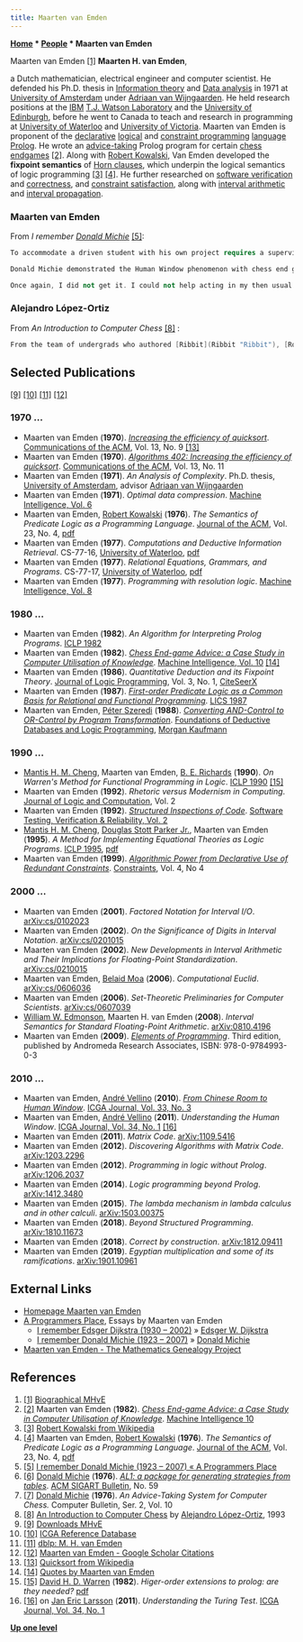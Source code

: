 ```yaml
---
title: Maarten van Emden
---
```

**[Home](Home "Home") \* [People](People "People") \* Maarten van Emden**



 [](http://webhome.cs.uvic.ca/%7Evanemden/bio/index.html) Maarten van Emden <a id="cite-note-1" href="#cite-ref-1">[1]</a> 
**Maarten H. van Emden**,  

a Dutch mathematician, electrical engineer and computer scientist. He defended his Ph.D. thesis in [Information theory](https://en.wikipedia.org/wiki/Information_theory) and [Data analysis](https://en.wikipedia.org/wiki/Data_analysis) in 1971 at [University of Amsterdam](https://en.wikipedia.org/wiki/University_of_Amsterdam) under [Adriaan van Wijngaarden](Mathematician#AvWijngaarden "Mathematician"). 
He held research positions at the [IBM](index.php?title=IBM&action=edit&redlink=1 "IBM (page does not exist)") [T.J. Watson Laboratory](https://en.wikipedia.org/wiki/Thomas_J._Watson_Research_Center) and the [University of Edinburgh](University_of_Edinburgh "University of Edinburgh"), before he went to Canada to teach and research in programming at [University of Waterloo](University_of_Waterloo "University of Waterloo") and [University of Victoria](https://en.wikipedia.org/wiki/University_of_Victoria). 
Maarten van Emden is proponent of the [declarative](https://en.wikipedia.org/wiki/Declarative_programming) [logical](https://en.wikipedia.org/wiki/Logical_programming) and [constraint programming](https://en.wikipedia.org/wiki/Constraint_programming) [language](Languages "Languages") [Prolog](index.php?title=Prolog&action=edit&redlink=1 "Prolog (page does not exist)"). 
He wrote an [advice-taking](https://en.wikipedia.org/wiki/Advice_taker) Prolog program for certain [chess endgames](Endgame "Endgame") <a id="cite-note-2" href="#cite-ref-2">[2]</a>. 
Along with [Robert Kowalski](Mathematician#RKowalski "Mathematician"), Van Emden developed the **fixpoint semantics** of [Horn clauses](https://en.wikipedia.org/wiki/Horn_clause), which underpin the logical semantics of logic programming <a id="cite-note-3" href="#cite-ref-3">[3]</a> <a id="cite-note-4" href="#cite-ref-4">[4]</a>. 
He further researched on [software verification](https://en.wikipedia.org/wiki/Software_verification) and [correctness](https://en.wikipedia.org/wiki/Correctness_(computer_science)), and [constraint satisfaction](https://en.wikipedia.org/wiki/Constraint_satisfaction), along with [interval arithmetic](https://en.wikipedia.org/wiki/Interval_arithmetic) and [interval propagation](https://en.wikipedia.org/wiki/Interval_propagation).



### Maarten van Emden


From *I remember [Donald Michie](Donald_Michie "Donald Michie")* <a id="cite-note-5" href="#cite-ref-5">[5]</a>:




```C++
To accommodate a driven student with his own project requires a supervisor who is not one of those lowly beavers. In the case of [Schaeffer](Jonathan_Schaeffer "Jonathan Schaeffer") it was [Morven Gentleman](Mathematician#MGentleman "Mathematician"). When Gentleman left, the nearly finished Schaeffer was transferred to [Randy Goebel](Mathematician#Goebel "Mathematician") and myself. As a result, he is, pro forma, my most famous student. ...

```


```C++
Donald Michie demonstrated the Human Window phenomenon with chess end games. He proposed a form of describing end-game knowledge that he called “advice” and described a formal language, Advice Language One <a id="cite-note-6" href="#cite-ref-6">[6]</a> , for expressing such advice. The language could be translated into a form that guided a computer to play the end-game at the level of skill of a chess expert. [Soei Tan](Soei_Tan "Soei Tan"), [Ivan Bratko](Ivan_Bratko "Ivan Bratko") and [Danny Kopec](Danny_Kopec "Danny Kopec") were chess experts who used this framework to implement specific end games.

```


```C++
Once again, I did not get it. I could not help acting in my then usual role of Prolog evangelist and wanted to demonstrate that the beauty of Prolog was that it rendered superfluous things like Advice Language One. Accordingly I wrote a Prolog program that played an end game using Advice in DM’s sense <a id="cite-note-7" href="#cite-ref-7">[7]</a>. DM generously allowed me my say in a paper in the Tenth Machine Intelligence workshop. It’s a nice paper, but it does not get it. 

```

### Alejandro López-Ortiz


From *An Introduction to Computer Chess* <a id="cite-note-8" href="#cite-ref-8">[8]</a> :




```C++
From the team of undergrads who authored [Ribbit](Ribbit "Ribbit"), [Ron Hansen](Ron_Hansen "Ron Hansen") went on to write his master thesis on computer chess, and eventually Prof. Van Emden became an expert in computer chess and endgames. 

```

## Selected Publications


<a id="cite-note-9" href="#cite-ref-9">[9]</a> <a id="cite-note-10" href="#cite-ref-10">[10]</a> <a id="cite-note-11" href="#cite-ref-11">[11]</a> <a id="cite-note-12" href="#cite-ref-12">[12]</a>



### 1970 ...


* Maarten van Emden (**1970**). *[Increasing the efficiency of quicksort](https://dl.acm.org/citation.cfm?id=362753)*. [Communications of the ACM](ACM#Communications "ACM"), Vol. 13, No. 9 <a id="cite-note-13" href="#cite-ref-13">[13]</a>
* Maarten van Emden (**1970**). *[Algorithms 402: Increasing the efficiency of quicksort](https://dl.acm.org/citation.cfm?id=362803)*. [Communications of the ACM](ACM#Communications "ACM"), Vol. 13, No. 11
* Maarten van Emden (**1971**). *An Analysis of Complexity*. Ph.D. thesis, [University of Amsterdam](https://en.wikipedia.org/wiki/University_of_Amsterdam), advisor [Adriaan van Wijngaarden](Mathematician#AvWijngaarden "Mathematician")
* Maarten van Emden (**1971**). *Optimal data compression*. [Machine Intelligence, Vol. 6](https://www.doc.ic.ac.uk/~shm/MI/mi6.html)
* Maarten van Emden, [Robert Kowalski](Mathematician#RKowalski "Mathematician") (**1976**). *The Semantics of Predicate Logic as a Programming Language*. [Journal of the ACM](ACM#Journal "ACM"), Vol. 23, No. 4, [pdf](http://webhome.cs.uvic.ca/%7Evanemden/Publications/kowVE.pdf)
* Maarten van Emden (**1977**). *Computations and Deductive Information Retrieval*. CS-77-16, [University of Waterloo](University_of_Waterloo "University of Waterloo"), [pdf](http://www.cs.uwaterloo.ca/research/tr/1977/CS-77-16.pdf)
* Maarten van Emden (**1977**). *Relational Equations, Grammars, and Programs*. CS-77-17, [University of Waterloo](University_of_Waterloo "University of Waterloo"), [pdf](http://www.cs.uwaterloo.ca/research/tr/1977/CS-77-17.pdf)
* Maarten van Emden (**1977**). *Programming with resolution logic*. [Machine Intelligence, Vol. 8](http://www.doc.ic.ac.uk/%7Eshm/MI/mi8.html)


### 1980 ...


* Maarten van Emden (**1982**). *An Algorithm for Interpreting Prolog Programs*. [ICLP 1982](https://dblp.uni-trier.de/db/conf/iclp/iclp82.html)
* Maarten van Emden (**1982**). *[Chess End-game Advice: a Case Study in Computer Utilisation of Knowledge](https://www.researchgate.net/publication/292104329_CHESS_END-GAME_ADVICE_A_CASE_STUDY_IN_COMPUTER_UTILISATION_OF_KNOWLEDGE)*. [Machine Intelligence, Vol. 10](http://www.doc.ic.ac.uk/~shm/MI/mi10.html) <a id="cite-note-14" href="#cite-ref-14">[14]</a>
* Maarten van Emden (**1986**). *Quantitative Deduction and its Fixpoint Theory*. [Journal of Logic Programming](https://en.wikipedia.org/wiki/Journal_of_Logical_and_Algebraic_Methods_in_Programming), Vol. 3, No. 1, [CiteSeerX](http://citeseerx.ist.psu.edu/viewdoc/summary?doi=10.1.1.16.6346)
* Maarten van Emden (**1987**). *[First-order Predicate Logic as a Common Basis for Relational and Functional Programming](https://www.researchgate.net/publication/221442952_First-order_Predicate_Logic_as_a_Common_Basis_for_Relational_and_Functional_Programming_Abstract)*. [LICS 1987](https://dblp.uni-trier.de/db/conf/lics/lics87.html)
* Maarten van Emden, [Péter Szeredi](https://dblp.uni-trier.de/pers/hd/s/Szeredi:P=eacute=ter) (**1988**). *[Converting AND-Control to OR-Control by Program Transformation](https://www.sciencedirect.com/science/article/pii/B9780934613408500221)*. [Foundations of Deductive Databases and Logic Programming](https://www.elsevier.com/books/foundations-of-deductive-databases-and-logic-programming/minker/978-0-934613-40-8), [Morgan Kaufmann](https://en.wikipedia.org/wiki/Morgan_Kaufmann_Publishers)


### 1990 ...


* [Mantis H. M. Cheng](https://dblp.uni-trier.de/pers/hd/c/Cheng:Mantis_H=_M=), Maarten van Emden, [B. E. Richards](https://dblp.uni-trier.de/pers/hd/r/Richards:B=_E=) (**1990**). *On Warren's Method for Functional Programming in Logic*. [ICLP 1990](https://dblp.uni-trier.de/db/conf/iclp/iclp90.html) <a id="cite-note-15" href="#cite-ref-15">[15]</a>
* Maarten van Emden (**1992**). *Rhetoric versus Modernism in Computing*. [Journal of Logic and Computation](https://en.wikipedia.org/wiki/Journal_of_Logic_and_Computation), Vol. 2
* Maarten van Emden (**1992**). *[Structured Inspections of Code](https://onlinelibrary.wiley.com/doi/abs/10.1002/stvr.4370020304)*. [Software Testing, Verification & Reliability, Vol. 2](https://dblp.uni-trier.de/db/journals/stvr/stvr2.html)
* [Mantis H. M. Cheng](https://dblp.uni-trier.de/pers/hd/c/Cheng:Mantis_H=_M=), [Douglas Stott Parker Jr.](https://dblp.uni-trier.de/pers/hd/p/Parker_Jr=:Douglas_Stott), Maarten van Emden (**1995**). *A Method for Implementing Equational Theories as Logic Programs*. [ICLP 1995](https://dblp.uni-trier.de/db/conf/iclp/iclp95.html), [pdf](https://pdfs.semanticscholar.org/dcb7/7d1e9446a8acaa32b1b151082cc606aa2a96.pdf)
* Maarten van Emden (**1999**). *[Algorithmic Power from Declarative Use of Redundant Constraints](https://link.springer.com/article/10.1023/A:1009821007410)*. [Constraints](https://link.springer.com/journal/10601), Vol. 4, No 4


### 2000 ...


* Maarten van Emden (**2001**). *Factored Notation for Interval I/O*. [arXiv:cs/0102023](https://arxiv.org/abs/cs/0102023)
* Maarten van Emden (**2002**). *On the Significance of Digits in Interval Notation*. [arXiv:cs/0201015](https://arxiv.org/abs/cs/0201015)
* Maarten van Emden (**2002**). *New Developments in Interval Arithmetic and Their Implications for Floating-Point Standardization*. [arXiv:cs/0210015](https://arxiv.org/abs/cs/0210015)
* Maarten van Emden, [Belaid Moa](https://dblp.uni-trier.de/pers/hd/m/Moa:Belaid) (**2006**). *Computational Euclid*. [arXiv:cs/0606036](https://arxiv.org/abs/cs/0606036)
* Maarten van Emden (**2006**). *Set-Theoretic Preliminaries for Computer Scientists*. [arXiv:cs/0607039](https://arxiv.org/abs/cs/0607039)
* [William W. Edmonson](https://dblp.uni-trier.de/pers/hd/e/Edmonson:William_W=), Maarten H. van Emden (**2008**). *Interval Semantics for Standard Floating-Point Arithmetic*. [arXiv:0810.4196](https://arxiv.org/abs/0810.4196)
* Maarten van Emden (**2009**). *[Elements of Programming](http://webhome.cs.uvic.ca/%7Evanemden/eop/index.html)*. Third edition, published by Andromeda Research Associates, ISBN: 978-0-9784993-0-3


### 2010 ...


* Maarten van Emden, [André Vellino](index.php?title=Andr%C3%A9_Vellino&action=edit&redlink=1 "André Vellino (page does not exist)") (**2010**). *[From Chinese Room to Human Window](https://www.researchgate.net/publication/220174495_From_Chinese_Room_to_Human_Window)*. [ICGA Journal, Vol. 33, No. 3](ICGA_Journal#33_3 "ICGA Journal")
* Maarten van Emden, [André Vellino](index.php?title=Andr%C3%A9_Vellino&action=edit&redlink=1 "André Vellino (page does not exist)") (**2011**). *Understanding the Human Window*. [ICGA Journal, Vol. 34, No. 1](ICGA_Journal#34_1 "ICGA Journal") <a id="cite-note-16" href="#cite-ref-16">[16]</a>
* Maarten van Emden (**2011**). *Matrix Code*. [arXiv:1109.5416](https://arxiv.org/abs/1109.5416)
* Maarten van Emden (**2012**). *Discovering Algorithms with Matrix Code*. [arXiv:1203.2296](https://arxiv.org/abs/1203.2296)
* Maarten van Emden (**2012**). *Programming in logic without Prolog*. [arXiv:1206.2037](https://arxiv.org/abs/1206.2037)
* Maarten van Emden (**2014**). *Logic programming beyond Prolog*. [arXiv:1412.3480](https://arxiv.org/abs/1412.3480)
* Maarten van Emden (**2015**). *The lambda mechanism in lambda calculus and in other calculi*. [arXiv:1503.00375](https://arxiv.org/abs/1503.00375)
* Maarten van Emden (**2018**). *Beyond Structured Programming*. [arXiv:1810.11673](https://arxiv.org/abs/1810.11673)
* Maarten van Emden (**2018**). *Correct by construction*. [arXiv:1812.09411](https://arxiv.org/abs/1812.09411)
* Maarten van Emden (**2019**). *Egyptian multiplication and some of its ramifications*. [arXiv:1901.10961](https://arxiv.org/abs/1901.10961)


## External Links


* [Homepage Maarten van Emden](http://webhome.cs.uvic.ca/%7Evanemden/index.html)
* [A Programmers Place](https://vanemden.wordpress.com/), Essays by Maarten van Emden
	+ [I remember Edsger Dijkstra (1930 – 2002)](https://vanemden.wordpress.com/2008/05/06/i-remember-edsger-dijkstra-1930-2002/) » [Edsger W. Dijkstra](Mathematician#EWDijkstra "Mathematician")
	+ [I remember Donald Michie (1923 – 2007)](https://vanemden.wordpress.com/2009/06/12/i-remember-donald-michie-1923-2007/) » [Donald Michie](Donald_Michie "Donald Michie")
* [Maarten van Emden - The Mathematics Genealogy Project](https://genealogy.math.ndsu.nodak.edu/id.php?id=66885)


## References


1. <a id="cite-ref-1" href="#cite-note-1">[1]</a> [Biographical MHvE](http://webhome.cs.uvic.ca/%7Evanemden/bio/index.html)
2. <a id="cite-ref-2" href="#cite-note-2">[2]</a> Maarten van Emden (**1982**). *[Chess End-game Advice: a Case Study in Computer Utilisation of Knowledge](https://www.researchgate.net/publication/292104329_CHESS_END-GAME_ADVICE_A_CASE_STUDY_IN_COMPUTER_UTILISATION_OF_KNOWLEDGE)*. [Machine Intelligence 10](http://www.doc.ic.ac.uk/~shm/MI/mi10.html)
3. <a id="cite-ref-3" href="#cite-note-3">[3]</a> [Robert Kowalski from Wikipedia](https://en.wikipedia.org/wiki/Robert_Kowalski)
4. <a id="cite-ref-4" href="#cite-note-4">[4]</a> Maarten van Emden, [Robert Kowalski](Mathematician#RKowalski "Mathematician") (**1976**). *The Semantics of Predicate Logic as a Programming Language*. [Journal of the ACM](ACM#Journal "ACM"), Vol. 23, No. 4, [pdf](http://webhome.cs.uvic.ca/%7Evanemden/Publications/kowVE.pdf)
5. <a id="cite-ref-5" href="#cite-note-5">[5]</a> [I remember Donald Michie (1923 – 2007) « A Programmers Place](https://vanemden.wordpress.com/2009/06/12/i-remember-donald-michie-1923-2007/)
6. <a id="cite-ref-6" href="#cite-note-6">[6]</a> [Donald Michie](Donald_Michie "Donald Michie") (**1976**). *[AL1: a package for generating strategies from tables](http://portal.acm.org/citation.cfm?id=1045272)*. [ACM SIGART Bulletin](ACM#SIG "ACM"), No. 59
7. <a id="cite-ref-7" href="#cite-note-7">[7]</a> [Donald Michie](Donald_Michie "Donald Michie") (**1976**). *An Advice-Taking System for Computer Chess.* Computer Bulletin, Ser. 2, Vol. 10
8. <a id="cite-ref-8" href="#cite-note-8">[8]</a> [An Introduction to Computer Chess](https://cs.uwaterloo.ca/~alopez-o/divulge/chimp.html) by [Alejandro López-Ortiz](index.php?title=Alejandro_L%C3%B3pez-Ortiz&action=edit&redlink=1 "Alejandro López-Ortiz (page does not exist)"), 1993
9. <a id="cite-ref-9" href="#cite-note-9">[9]</a> [Downloads MHvE](http://webhome.cs.uvic.ca/%7Evanemden/downloads.html)
10. <a id="cite-ref-10" href="#cite-note-10">[10]</a> [ICGA Reference Database](ICGA_Journal#RefDB "ICGA Journal")
11. <a id="cite-ref-11" href="#cite-note-11">[11]</a> [dblp: M. H. van Emden](https://dblp.uni-trier.de/pers/hd/e/Emden:M=_H=_van)
12. <a id="cite-ref-12" href="#cite-note-12">[12]</a> [Maarten van Emden - Google Scholar Citations](https://scholar.google.com/citations?user=C2QJcnoAAAAJ&hl=en)
13. <a id="cite-ref-13" href="#cite-note-13">[13]</a> [Quicksort from Wikipedia](https://en.wikipedia.org/wiki/Quicksort)
14. <a id="cite-ref-14" href="#cite-note-14">[14]</a> [Quotes by Maarten van Emden](#quotes)
15. <a id="cite-ref-15" href="#cite-note-15">[15]</a> [David H. D. Warren](Mathematician#DHDWarren "Mathematician") (**1982**). *Higer-order extensions to prolog: are they needed?* [pdf](https://aitopics.org/download/classics:C65CF540)
16. <a id="cite-ref-16" href="#cite-note-16">[16]</a> on [Jan Eric Larsson](Jan_Eric_Larsson "Jan Eric Larsson") (**2011**). *Understanding the Turing Test*. [ICGA Journal, Vol. 34, No. 1](ICGA_Journal#34_1 "ICGA Journal")

**[Up one level](Engines "Engines")**







 
